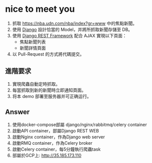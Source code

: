 # nice to meet you
1. 抓取 https://nba.udn.com/nba/index?gr=www 中的焦點新聞。
2. 使用 [Django](https://www.djangoproject.com/) 設計恰當的 Model，并將所抓取新聞存儲至 DB。
3. 使用 [Django REST Framework](http://www.django-rest-framework.org/) 配合 AJAX 實現以下頁面：
	 * 焦點新聞列表
	 * 新聞詳情頁面
4. 以 Pull-Request 的方式將代碼提交。
	
## 進階要求
1. 實現爬蟲自動定時抓取。
2. 每當抓取到新的新聞時立即通知頁面。
3. 将本 demo 部署至服务器并可正确运行。

## Answer
1. 使用docker-compose部屬 django/nginx/rabbitmq/celery container
2. 啟動API container，部屬Django REST WEB
3. 啟動Nginx container，作為Django web server
4. 啟動RMQ container，作為Celery broker
5. 啟動Celery container，每5分鐘執行爬蟲task
6. 部屬於GCP上: http://35.185.173.110 



